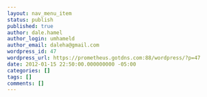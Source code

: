 ```yaml
---
layout: nav_menu_item
status: publish
published: true
author: dale.hamel
author_login: umhameld
author_email: daleha@gmail.com
wordpress_id: 47
wordpress_url: https://prometheus.gotdns.com:88/wordpress/?p=47
date: 2012-01-15 22:50:00.000000000 -05:00
categories: []
tags: []
comments: []
---
```

 
